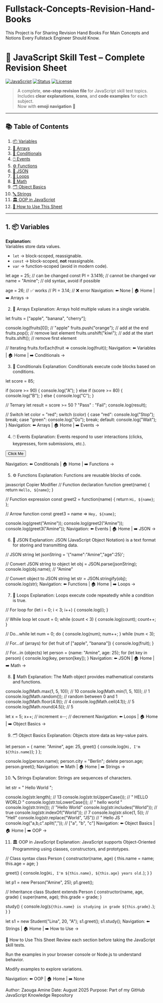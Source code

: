 # Fullstack-Concepts-Revision-Hand-Books
This Project is For Sharing Revision Hand Books For Main Concepts and Notions Every Fullstack Engineer Should Know.


# 📖 JavaScript Skill Test – Complete Revision Sheet

[![JavaScript](https://img.shields.io/badge/JavaScript-ES6+-yellow?logo=javascript)](https://developer.mozilla.org/en-US/docs/Web/JavaScript)
[![Status](https://img.shields.io/badge/Status-Active-brightgreen)](#)
[![License](https://img.shields.io/badge/License-MIT-blue)](LICENSE)

> A complete, **one-stop revision file** for JavaScript skill test topics.  
> Includes **clear explanations**, **icons**, and **code examples** for each subject.  
> Now with **emoji navigation** 🚀  

---

## 📚 Table of Contents
1. [📦 Variables](#1-variables)
2. [🍏 Arrays](#2-arrays)
3. [🔀 Conditionals](#3-conditionals)
4. [🖱️ Events](#4-events)
5. [⚙️ Functions](#5-functions)
6. [📄 JSON](#6-json)
7. [🔁 Loops](#7-loops)
8. [🧮 Math](#8-math)
9. [🗂️ Object Basics](#9-object-basics)
10. [🔤 Strings](#10-strings)
11. [🏛️ OOP in JavaScript](#11-oop-in-javascript)
12. [📌 How to Use This Sheet](#-how-to-use-this-sheet)

---

## 1. 📦 Variables

**Explanation:**  
Variables store data values.  
- `let` → block-scoped, reassignable.  
- `const` → block-scoped, **not** reassignable.  
- `var` → function-scoped (avoid in modern code).

let age = 25;       // can be changed
const PI = 3.1416;  // cannot be changed
var name = "Amine"; // old syntax, avoid if possible

age = 26;           // ✅ works
// PI = 3.14;       // ❌ error
Navigation: ⬅️ None | 🏠 Home | ➡️ Arrays →

2. 🍏 Arrays
Explanation:
Arrays hold multiple values in a single variable.


let fruits = ["apple", "banana", "cherry"];

console.log(fruits[0]); // "apple"
fruits.push("orange");  // add at the end
fruits.pop();           // remove last element
fruits.unshift("kiwi"); // add at the start
fruits.shift();         // remove first element

// Iterating
fruits.forEach(fruit => console.log(fruit));
Navigation: ⬅️ Variables | 🏠 Home | ➡️ Conditionals →

3. 🔀 Conditionals
Explanation:
Conditionals execute code blocks based on conditions.


let score = 85;

if (score >= 90) {
  console.log("A");
} else if (score >= 80) {
  console.log("B");
} else {
  console.log("C");
}

// Ternary
let result = score >= 50 ? "Pass" : "Fail";
console.log(result);

// Switch
let color = "red";
switch (color) {
  case "red": console.log("Stop"); break;
  case "green": console.log("Go"); break;
  default: console.log("Wait");
}
Navigation: ⬅️ Arrays | 🏠 Home | ➡️ Events →

4. 🖱️ Events
Explanation:
Events respond to user interactions (clicks, keypresses, form submissions, etc.).


<button id="btn">Click Me</button>
<script>
  document.getElementById("btn").addEventListener("click", () => {
    alert("Button clicked!");
  });
</script>
Navigation: ⬅️ Conditionals | 🏠 Home | ➡️ Functions →

5. ⚙️ Functions
Explanation:
Functions are reusable blocks of code.

javascript
Copier
Modifier
// Function declaration
function greet(name) {
  return `Hello, ${name}`;
}

// Function expression
const greet2 = function(name) {
  return `Hi, ${name}`;
};

// Arrow function
const greet3 = name => `Hey, ${name}`;

console.log(greet("Amine"));
console.log(greet2("Amine"));
console.log(greet3("Amine"));
Navigation: ⬅️ Events | 🏠 Home | ➡️ JSON →

6. 📄 JSON
Explanation:
JSON (JavaScript Object Notation) is a text format for storing and transmitting data.


// JSON string
let jsonString = '{"name":"Amine","age":25}';

// Convert JSON string to object
let obj = JSON.parse(jsonString);
console.log(obj.name); // "Amine"

// Convert object to JSON string
let str = JSON.stringify(obj);
console.log(str);
Navigation: ⬅️ Functions | 🏠 Home | ➡️ Loops →

7. 🔁 Loops
Explanation:
Loops execute code repeatedly while a condition is true.


// For loop
for (let i = 0; i < 3; i++) {
  console.log(i);
}

// While loop
let count = 0;
while (count < 3) {
  console.log(count);
  count++;
}

// Do...while
let num = 0;
do {
  console.log(num);
  num++;
} while (num < 3);

// For...of (arrays)
for (let fruit of ["apple", "banana"]) {
  console.log(fruit);
}

// For...in (objects)
let person = {name: "Amine", age: 25};
for (let key in person) {
  console.log(key, person[key]);
}
Navigation: ⬅️ JSON | 🏠 Home | ➡️ Math →

8. 🧮 Math
Explanation:
The Math object provides mathematical constants and functions.


console.log(Math.max(1, 5, 10));   // 10
console.log(Math.min(1, 5, 10));   // 1
console.log(Math.random());        // random between 0 and 1
console.log(Math.floor(4.9));      // 4
console.log(Math.ceil(4.1));       // 5
console.log(Math.round(4.5));      // 5

let x = 5;
x++; // increment
x--; // decrement
Navigation: ⬅️ Loops | 🏠 Home | ➡️ Object Basics →

9. 🗂️ Object Basics
Explanation:
Objects store data as key-value pairs.


let person = {
  name: "Amine",
  age: 25,
  greet() {
    console.log(`Hi, I'm ${this.name}`);
  }
};

console.log(person.name);
person.city = "Berlin";
delete person.age;
person.greet();
Navigation: ⬅️ Math | 🏠 Home | ➡️ Strings →

10. 🔤 Strings
Explanation:
Strings are sequences of characters.


let str = " Hello World ";

console.log(str.length);                // 13
console.log(str.toUpperCase());         // " HELLO WORLD "
console.log(str.toLowerCase());         // " hello world "
console.log(str.trim());                // "Hello World"
console.log(str.includes("World"));     // true
console.log(str.indexOf("World"));      // 7
console.log(str.slice(1, 5));           // "Hell"
console.log(str.replace("World", "JS")) // " Hello JS "
console.log("a,b,c".split(","));        // ["a", "b", "c"]
Navigation: ⬅️ Object Basics | 🏠 Home | ➡️ OOP →

11. 🏛️ OOP in JavaScript
Explanation:
JavaScript supports Object-Oriented Programming using classes, constructors, and prototypes.


// Class syntax
class Person {
  constructor(name, age) {
    this.name = name;
    this.age = age;
  }

  greet() {
    console.log(`Hi, I'm ${this.name}, ${this.age} years old.`);
  }
}

let p1 = new Person("Amine", 25);
p1.greet();

// Inheritance
class Student extends Person {
  constructor(name, age, grade) {
    super(name, age);
    this.grade = grade;
  }

  study() {
    console.log(`${this.name} is studying in grade ${this.grade}.`);
  }
}

let s1 = new Student("Lina", 20, "A");
s1.greet();
s1.study();
Navigation: ⬅️ Strings | 🏠 Home | ➡️ How to Use →

📌 How to Use This Sheet
Review each section before taking the JavaScript skill tests.

Run the examples in your browser console or Node.js to understand behavior.

Modify examples to explore variations.

Navigation: ⬅️ OOP | 🏠 Home | ➡️ None

Author: Zaouga Amine
Date: August 2025
Purpose: Part of my GitHub JavaScript Knowledge Repository

